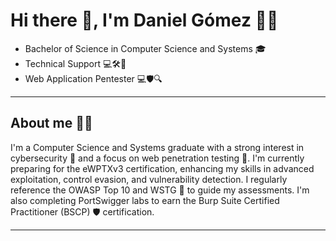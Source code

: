 # Hi there 👋, I'm Daniel Gómez 🕵️‍♀️ 

- Bachelor of Science in Computer Science and Systems 🎓 
- Technical Support 💻🛠️🔧
- Web Application Pentester 💻🛡️🔍

---

## About me 🙋‍♂️

I'm a Computer Science and Systems graduate with a strong interest in cybersecurity 🔐 and a focus on web penetration testing 🧪.
I'm currently preparing for the eWPTXv3 certification, enhancing my skills in advanced exploitation, control evasion, and vulnerability detection. I regularly reference the OWASP Top 10 and WSTG 📘 to guide my assessments. I'm also completing PortSwigger labs to earn the Burp Suite Certified Practitioner (BSCP) 🛡️ certification.

---
